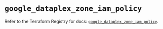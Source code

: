# `google_dataplex_zone_iam_policy`

Refer to the Terraform Registry for docs: [`google_dataplex_zone_iam_policy`](https://registry.terraform.io/providers/hashicorp/google-beta/5.42.0/docs/resources/google_dataplex_zone_iam_policy).
